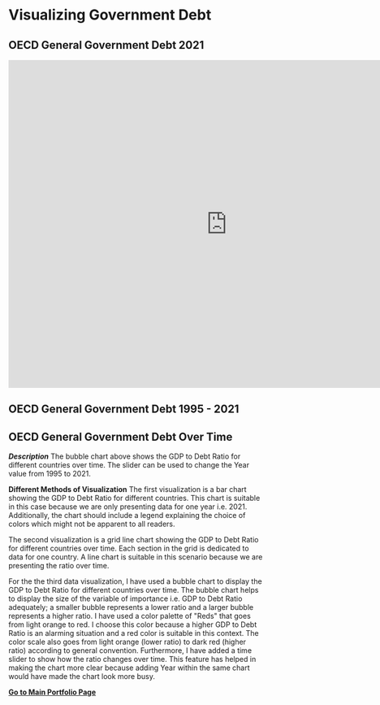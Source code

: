 # Visualizing Government Debt

## OECD General Government Debt 2021

<iframe src="https://data.oecd.org/chart/6S5r" width="860" height="645" style="border: 0" mozallowfullscreen="true" webkitallowfullscreen="true" allowfullscreen="true"><a href="https://data.oecd.org/chart/6S5r" target="_blank">OECD Chart: General government debt, Total, % of GDP, Annual, 2021</a></iframe>

## OECD General Government Debt 1995 - 2021

<div class="flourish-embed flourish-chart" data-src="visualisation/11701494"><script src="https://public.flourish.studio/resources/embed.js"></script></div>

## OECD General Government Debt Over Time

<div class="flourish-embed flourish-scatter" data-src="visualisation/11702433"><script src="https://public.flourish.studio/resources/embed.js"></script></div>

_**Description**_
The bubble chart above shows the GDP to Debt Ratio for different countries over time. The slider can be used to change the Year value from 1995 to 2021. 

**Different Methods of Visualization**
The first visualization is a bar chart showing the GDP to Debt Ratio for different countries. This chart is suitable in this case because we are only presenting data for one year i.e. 2021. Additionally, the chart should include a legend explaining the choice of colors which might not be apparent to all readers. 

The second visualization is a grid line chart showing the GDP to Debt Ratio for different countries over time. Each section in the grid is dedicated to data for one country. A line chart is suitable in this scenario because we are presenting the ratio over time. 

For the the third data visualization, I have used a bubble chart to display the GDP to Debt Ratio for different countries over time. The bubble chart helps to display the size of the variable of importance i.e. GDP to Debt Ratio adequately; a smaller bubble represents a lower ratio and a larger bubble represents a higher ratio. I have used a color palette of "Reds" that goes from light orange to red. I choose this color because a higher GDP to Debt Ratio is an alarming situation and a red color is suitable in this context. The color scale also goes from light orange (lower ratio) to dark red (higher ratio) according to general convention. Furthermore, I have added a time slider to show how the ratio changes over time. This feature has helped in making the chart more clear because adding Year within the same chart would have made the chart look more busy. 


[**Go to Main Portfolio Page**](https://mahrukh-k.github.io/Portfolio/)

